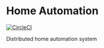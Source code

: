 # Home Automation

[![CircleCI](https://circleci.com/gh/jakewright/home-automation/tree/master.svg?style=svg)](https://circleci.com/gh/jakewright/home-automation/tree/master)

Distributed home automation system
